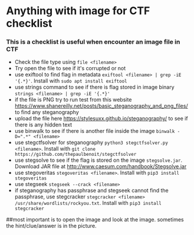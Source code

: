 # Anything with image for CTF checklist
### This is a checklist is useful when encounter an image file in CTF
- Check the file type using `file <filename>`
- Try open the file to see if it's corrupted or not
- use exiftool to find flag in metadata `exiftool <filename> | grep -iE '{.*}'`. Install with `sudo apt install exiftool`
- use strings command to see if there is flag stored in image binary `strings <filename> | grep -iE '{.*}'`
- if the file is PNG try to run test from this website https://www.shanereilly.net/posts/basic_steganography_and_png_files/ to find any steganography
- upload the file here https://stylesuxx.github.io/steganography/ to see if there is any hidden text
- use binwalk to see if there is another file inside the image `binwalk -D=".*" <filename>`
- use stegctfsolver for steganography `python3 stegctfsolver.py <filename>`. Install with `git clone https://github.com/thepaulbenoit/stegctfsolver`
- use stegsolve to see if the flag is stored on the image `stegsolve.jar`. Download JAR file at http://www.caesum.com/handbook/Stegsolve.jar
- use stegoveritas `stegoveritas <filename>`. Install with `pip3 install stegoveritas`
- use stegseek `stegseek --crack <filename>`
- if steganography has passphrase and stegseek cannot find the passphrase, use stegcracker `stegcracker <filename> /usr/share/wordlists/rockyou.txt`. Install with `pip3 install stegcracker`

\#\#most important is to open the image and look at the image. sometimes the hint/clue/answer is in the picture.
